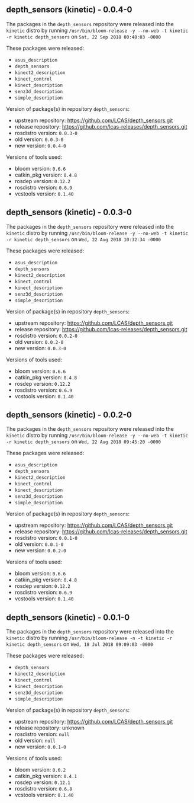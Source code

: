 ## depth_sensors (kinetic) - 0.0.4-0

The packages in the `depth_sensors` repository were released into the `kinetic` distro by running `/usr/bin/bloom-release -y --no-web -t kinetic -r kinetic depth_sensors` on `Sat, 22 Sep 2018 00:48:03 -0000`

These packages were released:
- `asus_description`
- `depth_sensors`
- `kinect2_description`
- `kinect_control`
- `kinect_description`
- `senz3d_description`
- `simple_description`

Version of package(s) in repository `depth_sensors`:

- upstream repository: https://github.com/LCAS/depth_sensors.git
- release repository: https://github.com/lcas-releases/depth_sensors.git
- rosdistro version: `0.0.3-0`
- old version: `0.0.3-0`
- new version: `0.0.4-0`

Versions of tools used:

- bloom version: `0.6.6`
- catkin_pkg version: `0.4.8`
- rosdep version: `0.12.2`
- rosdistro version: `0.6.9`
- vcstools version: `0.1.40`


## depth_sensors (kinetic) - 0.0.3-0

The packages in the `depth_sensors` repository were released into the `kinetic` distro by running `/usr/bin/bloom-release -y --no-web -t kinetic -r kinetic depth_sensors` on `Wed, 22 Aug 2018 10:32:34 -0000`

These packages were released:
- `asus_description`
- `depth_sensors`
- `kinect2_description`
- `kinect_control`
- `kinect_description`
- `senz3d_description`
- `simple_description`

Version of package(s) in repository `depth_sensors`:

- upstream repository: https://github.com/LCAS/depth_sensors.git
- release repository: https://github.com/lcas-releases/depth_sensors.git
- rosdistro version: `0.0.2-0`
- old version: `0.0.2-0`
- new version: `0.0.3-0`

Versions of tools used:

- bloom version: `0.6.6`
- catkin_pkg version: `0.4.8`
- rosdep version: `0.12.2`
- rosdistro version: `0.6.9`
- vcstools version: `0.1.40`


## depth_sensors (kinetic) - 0.0.2-0

The packages in the `depth_sensors` repository were released into the `kinetic` distro by running `/usr/bin/bloom-release -y --no-web -t kinetic -r kinetic depth_sensors` on `Wed, 22 Aug 2018 09:45:20 -0000`

These packages were released:
- `asus_description`
- `depth_sensors`
- `kinect2_description`
- `kinect_control`
- `kinect_description`
- `senz3d_description`
- `simple_description`

Version of package(s) in repository `depth_sensors`:

- upstream repository: https://github.com/LCAS/depth_sensors.git
- release repository: https://github.com/lcas-releases/depth_sensors.git
- rosdistro version: `0.0.1-0`
- old version: `0.0.1-0`
- new version: `0.0.2-0`

Versions of tools used:

- bloom version: `0.6.6`
- catkin_pkg version: `0.4.8`
- rosdep version: `0.12.2`
- rosdistro version: `0.6.9`
- vcstools version: `0.1.40`


## depth_sensors (kinetic) - 0.0.1-0

The packages in the `depth_sensors` repository were released into the `kinetic` distro by running `/usr/bin/bloom-release -n -t kinetic -r kinetic depth_sensors` on `Wed, 18 Jul 2018 09:09:03 -0000`

These packages were released:
- `depth_sensors`
- `kinect2_description`
- `kinect_control`
- `kinect_description`
- `senz3d_description`
- `simple_description`

Version of package(s) in repository `depth_sensors`:

- upstream repository: https://github.com/LCAS/depth_sensors.git
- release repository: unknown
- rosdistro version: `null`
- old version: `null`
- new version: `0.0.1-0`

Versions of tools used:

- bloom version: `0.6.2`
- catkin_pkg version: `0.4.1`
- rosdep version: `0.12.1`
- rosdistro version: `0.6.8`
- vcstools version: `0.1.40`


